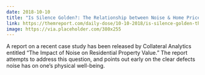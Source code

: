```yaml
---
date: 2018-10-10
title: "Is Silence Golden?: The Relationship between Noise & Home Prices"
link: https://themreport.com/daily-dose/10-10-2018/is-silence-golden-the-relationship-between-noise-home-prices
image: https://via.placeholder.com/380x255
---
```


A report on a recent case study has been released by Collateral Analytics entitled “The Impact of Noise on Residential Property Value.” The report attempts to address this question, and points out early on the clear defects noise has on one’s physical well-being.